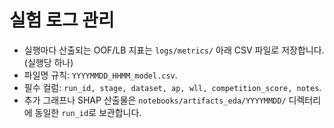 # 실험 로그 관리

- 실행마다 산출되는 OOF/LB 지표는 `logs/metrics/` 아래 CSV 파일로 저장합니다. (실행당 하나)
- 파일명 규칙: `YYYYMMDD_HHMM_model.csv`.
- 필수 컬럼: `run_id, stage, dataset, ap, wll, competition_score, notes`.
- 추가 그래프나 SHAP 산출물은 `notebooks/artifacts_eda/YYYYMMDD/` 디렉터리에 동일한 `run_id`로 보관합니다.
